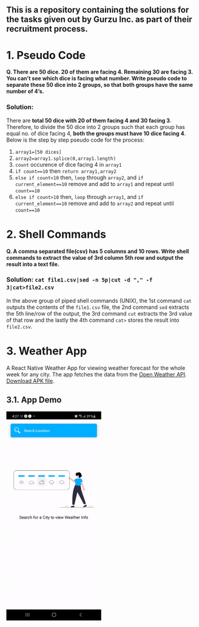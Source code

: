 This is a repository containing the solutions for the tasks given out by Gurzu Inc. as part of their recruitment process.
---
# 1. Pseudo Code
**Q. There are 50 dice. 20 of them are facing 4. Remaining 30 are facing 3. You can’t see which dice is facing what number. Write pseudo code to separate these 50 dice into 2 groups, so that both groups have the same number of 4’s.**
### Solution:
There are **total 50 dice with 20 of them facing 4 and 30 facing 3**. Therefore, to divide the 50 dice into 2 groups such that each group has equal no. of dice facing 4, **both the groups must have 10 dice facing 4**. Below is the step by step pseudo code for the process:
1. `array1=[50 dices]`
2. `array2=array1.splice(0,array1.length)`
3. `count` occurence of dice facing 4 in `array1`
4. `if count==10` then `return array1,array2`
5. `else if count<10` then, `loop` through `array2`, and `if current_element==10` remove and add to `array1` and repeat until `count==10`
6. `else if count>10` then, `loop` through `array1`, and `if current_element==10` remove and add to `array2` and repeat until `count==10`

# 2. Shell Commands
**Q. A comma separated file(csv) has 5 columns and 10 rows. Write shell commands to extract the value of 3rd column 5th row and output the result into a text file.**
### Solution: `cat file1.csv|sed -n 5p|cut -d "," -f 3|cat>file2.csv`
In the above group of piped shell commands (UNIX), the 1st command `cat` outputs the contents of the `file1.csv` file, the 2nd command `sed` extracts the 5th line/row of the output, the 3rd command `cut` extracts the 3rd value of that row and the lastly the 4th command `cat>` stores the result into `file2.csv`.

# 3. Weather App

A React Native Weather App for viewing weather forecast for the whole week for any city. The app fetches the data from the [Open Weather API](https://openweathermap.org/api). [Download APK file](https://exp-shell-app-assets.s3.us-west-1.amazonaws.com/android/%40sodip/WeatherApp-ba3c313bc11e4254871f2dbd54d5b7cb-signed.apk).

## 3.1. App Demo
<img src="app_demo.gif" width=250 height=550>
